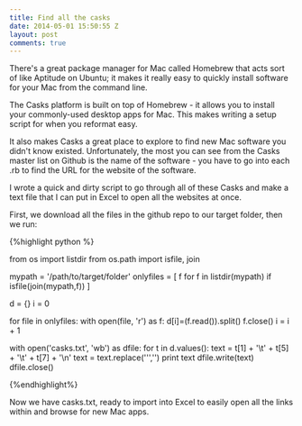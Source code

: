 ```yaml
---
title: Find all the casks
date: 2014-05-01 15:50:55 Z
layout: post
comments: true
---
```


There's a great package manager for Mac called Homebrew that acts sort of like Aptitude on Ubuntu; it makes it really easy to quickly install software for your Mac from the command line.

The Casks platform is built on top of Homebrew - it allows you to install your commonly-used desktop apps for Mac. This makes writing a setup script for when you reformat easy.

It also makes Casks a great place to explore to find new Mac software you didn't know existed. Unfortunately, the most you can see from the Casks master list on Github is the name of the software - you have to go into each .rb to find the URL for the website of the software.

I wrote a quick and dirty script to go through all of these Casks and make a text file that I can put in Excel to open all the websites at once.

First, we download all the files in the github repo to our target folder, then we run:

{%highlight python %}

from os import listdir
from os.path import isfile, join

mypath = '/path/to/target/folder'
onlyfiles = [ f for f in listdir(mypath) if isfile(join(mypath,f)) ]

d = {}
i = 0

for file in onlyfiles:
    with open(file, 'r') as f:
        d[i]=(f.read()).split()
        f.close()
        i = i + 1

with open('casks.txt', 'wb') as dfile:
    for t in d.values():
        text = t[1] + '\t' + t[5] + '\t' + t[7] + '\n'
        text = text.replace('\'','')
        print text
        dfile.write(text)
    dfile.close()

{%endhighlight%}

Now we have casks.txt, ready to import into Excel to easily open all the links within and browse for new Mac apps.